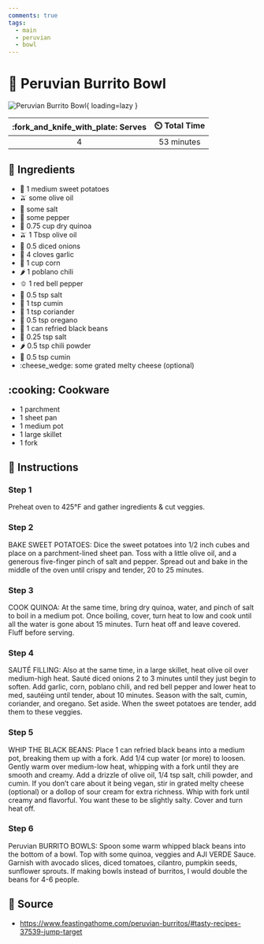 ```yaml
---
comments: true
tags:
  - main
  - peruvian
  - bowl
---
```

# :burrito: Peruvian Burrito Bowl

![Peruvian Burrito Bowl](../assets/images/peruvian-burrito-bowl.jpg){ loading=lazy }

| :fork_and_knife_with_plate: Serves | :timer_clock: Total Time |
|:----------------------------------:|:-----------------------: |
| 4 | 53 minutes |

## :salt: Ingredients

- :sweet_potato: 1 medium sweet potatoes
- :olive: some olive oil
- :salt: some salt
- :salt: some pepper
- :ear_of_rice: 0.75 cup dry quinoa
- :olive: 1 Tbsp olive oil
- :onion: 0.5 diced onions
- :garlic: 4 cloves garlic
- :corn: 1 cup corn
- :hot_pepper: 1 poblano chili
- :bell_pepper: 1 red bell pepper
- :salt: 0.5 tsp salt
- :herb: 1 tsp cumin
- :herb: 1 tsp coriander
- :herb: 0.5 tsp oregano
- :canned_food: 1 can refried black beans
- :salt: 0.25 tsp salt
- :hot_pepper: 0.5 tsp chili powder
- :herb: 0.5 tsp cumin
- :cheese_wedge: some grated melty cheese (optional)

## :cooking: Cookware

- 1 parchment
- 1 sheet pan
- 1 medium pot
- 1 large skillet
- 1 fork

## :pencil: Instructions

### Step 1

Preheat oven to 425°F and gather ingredients & cut veggies.

### Step 2

BAKE SWEET POTATOES: Dice the sweet potatoes into 1/2 inch cubes and place on a parchment-lined sheet pan. Toss with a
little olive oil, and a generous five-finger pinch of salt and pepper. Spread out and bake in the middle of the oven
until crispy and tender, 20 to 25 minutes.

### Step 3

COOK QUINOA: At the same time, bring dry quinoa, water, and pinch of salt to boil in a medium pot. Once boiling, cover,
turn heat to low and cook until all the water is gone about 15 minutes. Turn heat off and leave covered. Fluff before
serving.

### Step 4

SAUTÉ FILLING: Also at the same time, in a large skillet, heat olive oil over medium-high heat. Sauté diced onions 2 to
3 minutes until they just begin to soften. Add garlic, corn, poblano chili, and red bell pepper and lower heat to med,
sautéing until tender, about 10 minutes. Season with the salt, cumin, coriander, and oregano. Set aside. When the sweet
potatoes are tender, add them to these veggies.

### Step 5

WHIP THE BLACK BEANS: Place 1 can refried black beans into a medium pot, breaking them up with a fork. Add 1/4 cup water
(or more) to loosen. Gently warm over medium-low heat, whipping with a fork until they are smooth and creamy. Add a
drizzle of olive oil, 1/4 tsp salt, chili powder, and cumin. If you don’t care about it being vegan, stir in grated
melty cheese (optional) or a dollop of sour cream for extra richness. Whip with fork until creamy and flavorful. You
want these to be slightly salty. Cover and turn heat off.

### Step 6

Peruvian BURRITO BOWLS: Spoon some warm whipped black beans into the bottom of a bowl. Top with some quinoa, veggies and
AJI VERDE Sauce. Garnish with avocado slices, diced tomatoes, cilantro, pumpkin seeds, sunflower sprouts. If making
bowls instead of burritos, I would double the beans for 4-6 people.

## :link: Source

- <https://www.feastingathome.com/peruvian-burritos/#tasty-recipes-37539-jump-target>
